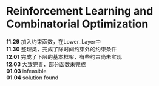 # Reinforcement Learning and Combinatorial Optimization  

**11.29**
加入约束函数，在Lower_Layer中<br>
**11.30**
整理类，完成了除时间约束外的约束条件<br>
**12.01**
完成了下层的基本框架，有些约束尚未实现<br>
**12.03**
大致完善，部分函数未完成<br>
**01.03**
infeasible<br>
**01.04**
solution found<br>

